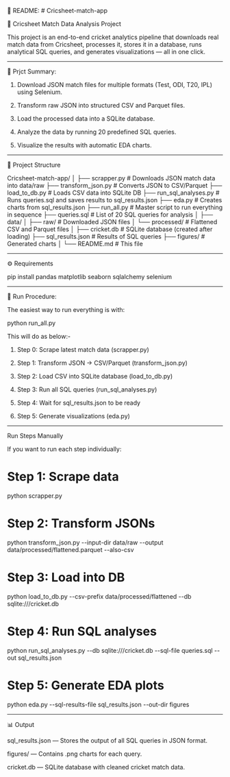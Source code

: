 📄 README: # Cricsheet-match-app

🏏 Cricsheet Match Data Analysis Project

This project is an end-to-end cricket analytics pipeline that downloads real match data from Cricsheet, processes it, stores it in a database, runs analytical SQL queries, and generates visualizations — all in one click.


----------

📌 Prjct Summary:

1. Download JSON match files for multiple formats (Test, ODI, T20, IPL) using Selenium.


2. Transform raw JSON into structured CSV and Parquet files.


3. Load the processed data into a SQLite database.


4. Analyze the data by running 20 predefined SQL queries.


5. Visualize the results with automatic EDA charts.




---

📂 Project Structure

Cricsheet-match-app/
│
├── scrapper.py               # Downloads JSON match data into data/raw
├── transform_json.py         # Converts JSON to CSV/Parquet
├── load_to_db.py              # Loads CSV data into SQLite DB
├── run_sql_analyses.py        # Runs queries.sql and saves results to sql_results.json
├── eda.py                     # Creates charts from sql_results.json
├── run_all.py                 # Master script to run everything in sequence
├── queries.sql                # List of 20 SQL queries for analysis
│
├── data/
│   ├── raw/                   # Downloaded JSON files
│   └── processed/             # Flattened CSV and Parquet files
│
├── cricket.db                 # SQLite database (created after loading)
├── sql_results.json           # Results of SQL queries
├── figures/                   # Generated charts
│
└── README.md                  # This file


---

⚙️ Requirements



pip install pandas matplotlib seaborn sqlalchemy selenium


---

🚀 Run Procedure:



The easiest way to run everything is with:

python run_all.py

This will do as below:-

1. Step 0: Scrape latest match data (scrapper.py)


2. Step 1: Transform JSON → CSV/Parquet (transform_json.py)


3. Step 2: Load CSV into SQLite database (load_to_db.py)


4. Step 3: Run all SQL queries (run_sql_analyses.py)


5. Step 4: Wait for sql_results.json to be ready


6. Step 5: Generate visualizations (eda.py)




---

Run Steps Manually

If you want to run each step individually:

# Step 1: Scrape data
python scrapper.py

# Step 2: Transform JSONs
python transform_json.py --input-dir data/raw --output data/processed/flattened.parquet --also-csv

# Step 3: Load into DB
python load_to_db.py --csv-prefix data/processed/flattened --db sqlite:///cricket.db

# Step 4: Run SQL analyses
python run_sql_analyses.py --db sqlite:///cricket.db --sql-file queries.sql --out sql_results.json

# Step 5: Generate EDA plots
python eda.py --sql-results-file sql_results.json --out-dir figures


---

📊 Output

sql_results.json — Stores the output of all SQL queries in JSON format.

figures/ — Contains .png charts for each query.

cricket.db — SQLite database with cleaned cricket match data.
